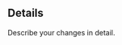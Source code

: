 <!-- Provide a general summary of your changes in the Title above -->

## Details

Describe your changes in detail.
